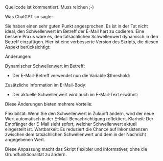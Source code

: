 Quellcode ist kommentiert. Muss reichen ;-)


Was ChatGPT so sagte:

Sie haben einen sehr guten Punkt angesprochen. Es ist in der Tat nicht ideal, den Schwellenwert im Betreff der E-Mail hart zu codieren. Eine bessere Praxis wäre es, den tatsächlichen Schwellenwert dynamisch in den Betreff einzufügen. Hier ist eine verbesserte Version des Skripts, die diesen Aspekt berücksichtigt:



Änderungen:

Dynamischer Schwellenwert im Betreff:
   - Der E-Mail-Betreff verwendet nun die Variable $threshold: 
     

Zusätzliche Information im E-Mail-Body:
   - Der aktuelle Schwellenwert wird auch im E-Mail-Text erwähnt:
     

Diese Änderungen bieten mehrere Vorteile:

Flexibilität: Wenn Sie den Schwellenwert in Zukunft ändern, wird der neue Wert automatisch in der E-Mail-Benachrichtigung reflektiert.
Klarheit: Der Empfänger der E-Mail sieht sofort, welcher Schwellenwert aktuell eingestellt ist.
Wartbarkeit: Es reduziert die Chance auf Inkonsistenzen zwischen dem tatsächlichen Schwellenwert und dem in der Nachricht angegebenen Wert.

Diese Anpassung macht das Skript flexibler und informativer, ohne die Grundfunktionalität zu ändern.
